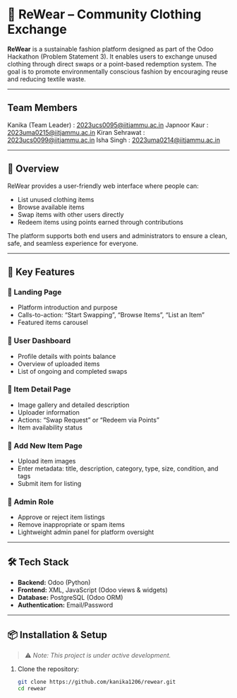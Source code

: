 
# 🧥 ReWear – Community Clothing Exchange

**ReWear** is a sustainable fashion platform designed as part of the Odoo Hackathon (Problem Statement 3). It enables users to exchange unused clothing through direct swaps or a point-based redemption system. The goal is to promote environmentally conscious fashion by encouraging reuse and reducing textile waste.

---

## Team Members
Kanika (Team Leader) : 2023ucs0095@iitjammu.ac.in
Japnoor Kaur : 2023uma0215@iitjammu.ac.in
Kiran Sehrawat : 2023ucs0099@iitjammu.ac.in
Isha Singh : 2023uma0214@iitjammu.ac.in

---

## 🚀 Overview

ReWear provides a user-friendly web interface where people can:
- List unused clothing items
- Browse available items
- Swap items with other users directly
- Redeem items using points earned through contributions

The platform supports both end users and administrators to ensure a clean, safe, and seamless experience for everyone.

---

## 🌟 Key Features

### 🔹 Landing Page
- Platform introduction and purpose
- Calls-to-action: “Start Swapping”, “Browse Items”, “List an Item”
- Featured items carousel

### 🔹 User Dashboard
- Profile details with points balance
- Overview of uploaded items
- List of ongoing and completed swaps

### 🔹 Item Detail Page
- Image gallery and detailed description
- Uploader information
- Actions: “Swap Request” or “Redeem via Points”
- Item availability status

### 🔹 Add New Item Page
- Upload item images
- Enter metadata: title, description, category, type, size, condition, and tags
- Submit item for listing

### 🔹 Admin Role
- Approve or reject item listings
- Remove inappropriate or spam items
- Lightweight admin panel for platform oversight

---

## 🛠 Tech Stack

- **Backend:** Odoo (Python)
- **Frontend:** XML, JavaScript (Odoo views & widgets)
- **Database:** PostgreSQL (Odoo ORM)
- **Authentication:** Email/Password

---

## 📦 Installation & Setup

> ⚠️ *Note: This project is under active development.*

1. Clone the repository:
   ```bash
   git clone https://github.com/kanika1206/rewear.git
   cd rewear
